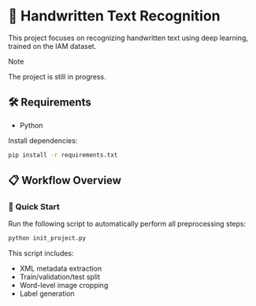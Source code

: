 # 📝 Handwritten Text Recognition

This project focuses on recognizing handwritten text using deep learning, trained on the IAM dataset.

> [!NOTE]
> The project is still in progress.

## 🛠️ Requirements

- Python

Install dependencies:
```bash
pip install -r requirements.txt
```

## 📋 Workflow Overview

### 🚀 Quick Start

Run the following script to automatically perform all preprocessing steps:

```bash
python init_project.py
```

This script includes:
- XML metadata extraction
- Train/validation/test split
- Word-level image cropping
- Label generation
